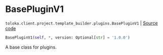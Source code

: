 # BasePluginV1
`toloka.client.project.template_builder.plugins.BasePluginV1` | [Source code](https://github.com/Toloka/toloka-kit/blob/v1.2.2/src/client/project/template_builder/plugins.py#L18)

```python
BasePluginV1(self, *, version: Optional[str] = '1.0.0')
```

A base class for plugins.

